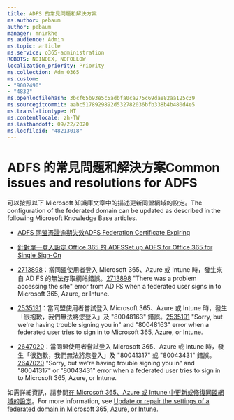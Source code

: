 ```yaml
---
title: ADFS 的常見問題和解決方案
ms.author: pebaum
author: pebaum
manager: mnirkhe
ms.audience: Admin
ms.topic: article
ms.service: o365-administration
ROBOTS: NOINDEX, NOFOLLOW
localization_priority: Priority
ms.collection: Adm_O365
ms.custom:
- "9002490"
- "4832"
ms.openlocfilehash: 3bcf65b93e5c5adbfa0ca275c69da882aa125c39
ms.sourcegitcommit: aabc5178929892d532782036bfb338b4b480d4e5
ms.translationtype: HT
ms.contentlocale: zh-TW
ms.lasthandoff: 09/22/2020
ms.locfileid: "48213018"
---
```

# <a name="common-issues-and-resolutions-for-adfs"></a><span data-ttu-id="117d4-102">ADFS 的常見問題和解決方案</span><span class="sxs-lookup"><span data-stu-id="117d4-102">Common issues and resolutions for ADFS</span></span>

<span data-ttu-id="117d4-103">可以按照以下 Microsoft 知識庫文章中的描述更新同盟網域的設定。</span><span class="sxs-lookup"><span data-stu-id="117d4-103">The configuration of the federated domain can be updated as described in the following Microsoft Knowledge Base articles.</span></span>

- [<span data-ttu-id="117d4-104">ADFS 同盟憑證逾期失效</span><span class="sxs-lookup"><span data-stu-id="117d4-104">ADFS Federation Certificate Expiring</span></span>](adfs-federation-certificate-expiring.md)

- [<span data-ttu-id="117d4-105">針對單一登入設定 Office 365 的 ADFS</span><span class="sxs-lookup"><span data-stu-id="117d4-105">Set up ADFS for Office 365 for Single Sign-On</span></span>](https://docs.microsoft.com/office365/troubleshoot/active-directory/set-up-adfs-for-single-sign-on)

- <span data-ttu-id="117d4-106">[2713898](https://support.microsoft.com/help/2713898)：當同盟使用者登入 Microsoft 365、Azure 或 Intune 時，發生來自 AD FS 的無法存取網站錯誤。</span><span class="sxs-lookup"><span data-stu-id="117d4-106">[2713898](https://support.microsoft.com/help/2713898)  "There was a problem accessing the site" error from AD FS when a federated user signs in to Microsoft 365, Azure, or Intune.</span></span>

- <span data-ttu-id="117d4-107">[2535191](https://support.microsoft.com/help/2535191)：當同盟使用者嘗試登入 Microsoft 365、Azure 或 Intune 時，發生「很抱歉，我們無法將您登入」及 "80048163" 錯誤。</span><span class="sxs-lookup"><span data-stu-id="117d4-107">[2535191](https://support.microsoft.com/help/2535191) "Sorry, but we're having trouble signing you in" and "80048163" error when a federated user tries to sign in to Microsoft 365, Azure, or Intune.</span></span>

- <span data-ttu-id="117d4-108">[2647020](https://support.microsoft.com/help/2647020)：當同盟使用者嘗試登入 Microsoft 365、Azure 或 Intune 時，發生「很抱歉，我們無法將您登入」及 "80041317" 或 "80043431" 錯誤。</span><span class="sxs-lookup"><span data-stu-id="117d4-108">[2647020](https://support.microsoft.com/help/2647020)   "Sorry, but we're having trouble signing you in" and "80041317" or "80043431" error when a federated user tries to sign in to Microsoft 365, Azure, or Intune.</span></span>

<span data-ttu-id="117d4-109">如需詳細資訊，請參閱[在 Microsoft 365、Azure 或 Intune 中更新或修復同盟網域的設定](https://docs.microsoft.com/office365/troubleshoot/active-directory/update-federated-domain-office-365)。</span><span class="sxs-lookup"><span data-stu-id="117d4-109">For more information, see [Update or repair the settings of a federated domain in Microsoft 365, Azure, or Intune](https://docs.microsoft.com/office365/troubleshoot/active-directory/update-federated-domain-office-365).</span></span>
